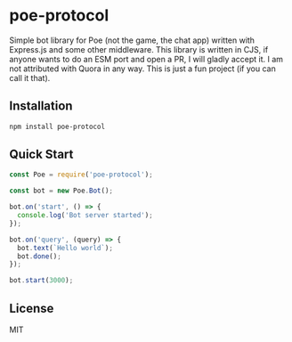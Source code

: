 # poe-protocol
Simple bot library for Poe (not the game, the chat app) written with Express.js and some other middleware. This library 
is written in CJS, if anyone wants to do an ESM port and open a PR, I will gladly accept it. I am not attributed with 
Quora in any way. This is just a fun project (if you can call it that).

## Installation
```bash
npm install poe-protocol
```

## Quick Start
```javascript
const Poe = require('poe-protocol');

const bot = new Poe.Bot();

bot.on('start', () => {
  console.log('Bot server started');
});

bot.on('query', (query) => {
  bot.text(`Hello world`);
  bot.done();
});

bot.start(3000);
```

## License
MIT